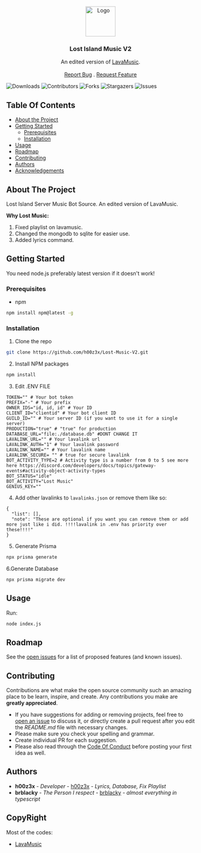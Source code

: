 <br/>
<p align="center">
  <a href="https://github.com/h00z3x/Lost-Music-V2">
    <img src="https://cdn.discordapp.com/icons/1015701743583113247/af60925b2ade41e55f3f14b11f00dde0.webp?size=1024" alt="Logo" width="80" height="80">
  </a>

<h3 align="center">Lost Island Music V2</h3>

  <p align="center">
    An edited version of <a href="https://github.com/brblacky/lavamusic">LavaMusic</a>.
    <br/>
    <br/>
    <a href="https://github.com/h00z3x/Lost-Music-V2/issues">Report Bug</a>
    .
    <a href="https://github.com/h00z3x/Lost-Music-V2/issues">Request Feature</a>
  </p>

![Downloads](https://img.shields.io/github/downloads/h00z3x/Lost-Music-V2/total) ![Contributors](https://img.shields.io/github/contributors/h00z3x/Lost-Music-V2?color=dark-green) ![Forks](https://img.shields.io/github/forks/h00z3x/Lost-Music-V2?style=social) ![Stargazers](https://img.shields.io/github/stars/h00z3x/Lost-Music-V2?style=social) ![Issues](https://img.shields.io/github/issues/h00z3x/Lost-Music-V2)

## Table Of Contents

* [About the Project](#about-the-project)
* [Getting Started](#getting-started)
    * [Prerequisites](#prerequisites)
    * [Installation](#installation)
* [Usage](#usage)
* [Roadmap](#roadmap)
* [Contributing](#contributing)
* [Authors](#authors)
* [Acknowledgements](#acknowledgements)

## About The Project

Lost Island Server Music Bot Source. An edited version of LavaMusic.

**Why Lost Music:**

1. Fixed playlist on lavamusic.
2. Changed the mongodb to sqlite for easier use.
3. Added lyrics command.

## Getting Started

You need node.js preferably latest version if it doesn't work!

### Prerequisites

* npm

```sh
npm install npm@latest -g
```

### Installation

1. Clone the repo

```sh
git clone https://github.com/h00z3x/Lost-Music-V2.git
```

2. Install NPM packages

```sh
npm install
```

3. Edit .ENV FILE

```dotenv
TOKEN="" # Your bot token
PREFIX="-" # Your prefix
OWNER_IDS="id, id, id" # Your ID
CLIENT_ID="clientid" # Your bot client ID
GUILD_ID="" # Your server ID (if you want to use it for a single server)
PRODUCTION="true" # "true" for production
DATABASE_URL="file:./database.db" #DONT CHANGE IT
LAVALINK_URL="" # Your lavalink url
LAVALINK_AUTH="1" # Your lavalink password
LAVALINK_NAME="" # Your lavalink name
LAVALINK_SECURE= "" # true for secure lavalink
BOT_ACTIVITY_TYPE=2 # Activity type is a number from 0 to 5 see more here https://discord.com/developers/docs/topics/gateway-events#activity-object-activity-types
BOT_STATUS="idle"
BOT_ACTIVITY="Lost Music"
GENIUS_KEY=""
```

4. Add other lavalinks to `lavalinks.json` or remove them like so:

```
{
  "list": [],
  "note": "These are optional if you want you can remove them or add more just like i did. !!!!lavalink in .env has priority over these!!!!"
}
```

5. Generate Prisma

```sh
npx prisma generate
```

6.Generate Database

```sh
npx prisma migrate dev
```

## Usage

Run:

```sh
node index.js
```

## Roadmap

See the [open issues](https://github.com/h00z3x/Lost-Music-V2/issues) for a list of proposed features (and known
issues).

## Contributing

Contributions are what make the open source community such an amazing place to be learn, inspire, and create. Any
contributions you make are **greatly appreciated**.

* If you have suggestions for adding or removing projects, feel free
  to [open an issue](https://github.com/h00z3x/Lost-Music-V2/issues/new) to discuss it, or directly create a pull
  request after you edit the *README.md* file with necessary changes.
* Please make sure you check your spelling and grammar.
* Create individual PR for each suggestion.
* Please also read through the [Code Of Conduct](https://github.com/h00z3x/Lost-Music-V2/blob/main/CODE_OF_CONDUCT.md)
  before posting your first idea as well.

## Authors

* **h00z3x** - *Developer* - [h00z3x](https://github.com/h00z3x/) - *Lyrics, Database, Fix Playlist*
* **brblacky** - *The Person I respect* - [brblacky](https://github.com/appujet/) - *almost everything in typescript*

## CopyRight

Most of the codes:

* [LavaMusic](https://github.com/appujet/lavamusic)
